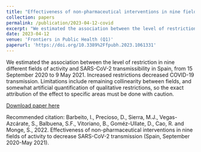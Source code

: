 ```yaml
---
title: "Effectiveness of non-pharmaceutical interventions in nine fields of activity to decrease SARS-CoV-2 transmission (Spain, September 2020-May 2021)"
collection: papers
permalink: /publication/2023-04-12-covid
excerpt: "We estimated the association between the level of restriction in nine different fields of activity and SARS-CoV-2 transmissibility in Spain, from 15th September 2020 to 9th May 2021."
date: 2023-04-12
venue: 'Frontiers in Public Health (Q1)'
paperurl: 'https://doi.org/10.3389%2Ffpubh.2023.1061331'
---
```

We estimated the association between the level of restriction in nine different fields of activity and SARS-CoV-2 transmissibility in Spain, from 15 September 2020 to 9 May 2021. Increased restrictions decreased COVID-19 transmission. Limitations include remaining collinearity between fields, and somewhat artificial quantification of qualitative restrictions, so the exact attribution of the effect to specific areas must be done with caution.

[Download paper here](https://doi.org/10.3389%2Ffpubh.2023.1061331)

Recommended citation: Barbeito, I., Precioso, D., Sierra, M.J., Vegas-Azcárate, S., Balbuena, S.F., Vitoriano, B., Goméz-Ullate, D., Cao, R. and Monge, S., 2022. Effectiveness of non-pharmaceutical interventions in nine fields of activity to decrease SARS-CoV-2 transmission (Spain, September 2020-May 2021).
